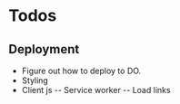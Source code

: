 # Todos

## Deployment
- Figure out how to deploy to DO.
- Styling
- Client js
-- Service worker
-- Load links